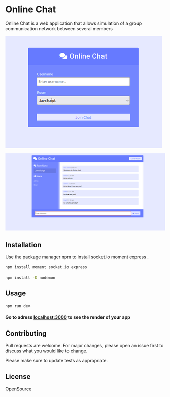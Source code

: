  # Online Chat

Online Chat is a web application that allows simulation of a group communication network between several members

![Screenshot](./img/page1.png)


![Screenshot](./img/page2.png)


## Installation

Use the package manager [npm](https://www.npmjs.com/) to install socket.io moment express .

```bash
npm install moment socket.io express

npm install -D nodemon
```

## Usage

```js
npm run dev
```

#### Go to adress [localhost:3000](http://localhost:3000) to see the render of your app
## Contributing
Pull requests are welcome. For major changes, please open an issue first to discuss what you would like to change.

Please make sure to update tests as appropriate.

## License
OpenSource
